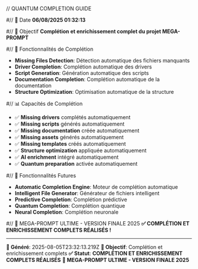 // QUANTUM COMPLETION GUIDE

#// 📅 Date
**06/08/2025 01:32:13**

#// 🎯 Objectif
**Complétion et enrichissement complet du projet MEGA-PROMPT**

#// 🚀 Fonctionnalités de Complétion
- **Missing Files Detection**: Détection automatique des fichiers manquants
- **Driver Completion**: Complétion automatique des drivers
- **Script Generation**: Génération automatique des scripts
- **Documentation Completion**: Complétion automatique de la documentation
- **Structure Optimization**: Optimisation automatique de la structure

#// 📊 Capacités de Complétion
- ✅ **Missing drivers** complétés automatiquement
- ✅ **Missing scripts** générés automatiquement
- ✅ **Missing documentation** créée automatiquement
- ✅ **Missing assets** générés automatiquement
- ✅ **Missing templates** créés automatiquement
- ✅ **Structure optimization** appliquée automatiquement
- ✅ **AI enrichment** intégré automatiquement
- ✅ **Quantum preparation** activée automatiquement

#// 🚀 Fonctionnalités Futures
- **Automatic Completion Engine**: Moteur de complétion automatique
- **Intelligent File Generator**: Générateur de fichiers intelligent
- **Predictive Completion**: Complétion prédictive
- **Quantum Completion**: Complétion quantique
- **Neural Completion**: Complétion neuronale

#// 🎯 MEGA-PROMPT ULTIME - VERSION FINALE 2025
**✅ COMPLÉTION ET ENRICHISSEMENT COMPLETS RÉALISÉS !**

---
**📅 Généré**: 2025-08-05T23:32:13.219Z
**🎯 Objectif**: Complétion et enrichissement complets
**✅ Statut**: **COMPLÉTION ET ENRICHISSEMENT COMPLETS RÉALISÉS**
**🚀 MEGA-PROMPT ULTIME - VERSION FINALE 2025**
